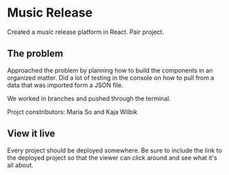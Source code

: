 # Music Release

Created a music release platform in React. Pair project.

## The problem

Approached the problem by planning how to build the components in an organized matter. Did a lot of testing in the console on how to pull from a data that was imported form a JSON file.

We worked in branches and pushed through the terminal.

Projct constributors: Maria So and Kaja Wilbik

## View it live

Every project should be deployed somewhere. Be sure to include the link to the deployed project so that the viewer can click around and see what it's all about.
